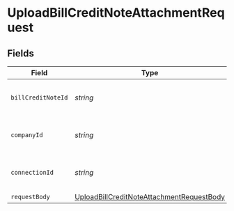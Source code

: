 # UploadBillCreditNoteAttachmentRequest


## Fields

| Field                                                                                                             | Type                                                                                                              | Required                                                                                                          | Description                                                                                                       | Example                                                                                                           |
| ----------------------------------------------------------------------------------------------------------------- | ----------------------------------------------------------------------------------------------------------------- | ----------------------------------------------------------------------------------------------------------------- | ----------------------------------------------------------------------------------------------------------------- | ----------------------------------------------------------------------------------------------------------------- |
| `billCreditNoteId`                                                                                                | *string*                                                                                                          | :heavy_check_mark:                                                                                                | Unique identifier for a bill credit note.                                                                         |                                                                                                                   |
| `companyId`                                                                                                       | *string*                                                                                                          | :heavy_check_mark:                                                                                                | Unique identifier for a company.                                                                                  | 8a210b68-6988-11ed-a1eb-0242ac120002                                                                              |
| `connectionId`                                                                                                    | *string*                                                                                                          | :heavy_check_mark:                                                                                                | Unique identifier for a connection.                                                                               | 2e9d2c44-f675-40ba-8049-353bfcb5e171                                                                              |
| `requestBody`                                                                                                     | [UploadBillCreditNoteAttachmentRequestBody](../../models/operations/uploadbillcreditnoteattachmentrequestbody.md) | :heavy_minus_sign:                                                                                                | N/A                                                                                                               |                                                                                                                   |
